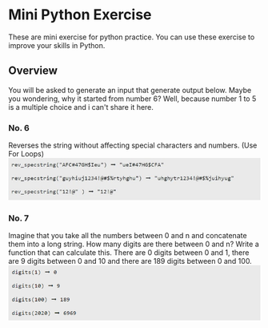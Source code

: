 # Mini Python Exercise
These are mini exercise for python practice. You can use these exercise to improve your skills in Python.

## Overview
You will be asked to generate an input that generate output below. Maybe you wondering, why it started from number 6? Well, because number 1 to 5 is a multiple choice and i can't share it here.

### No. 6
Reverses the string without affecting special characters and numbers. (Use For Loops)
![link_text](https://github.com/adibintangprada/Mini_Python_Exercise/blob/main/No.%206.jpg)

### No. 7
Imagine that you take all the numbers between 0 and n and concatenate them into a long string. How many digits are there between 0 and n? Write a function that can calculate this. There are 0 digits between 0 and 1, there are 9 digits between 0 and 10 and there are 189 digits between 0 and 100. <br>
![link_text](https://github.com/adibintangprada/Mini_Python_Exercise/blob/main/No.%207.png)
